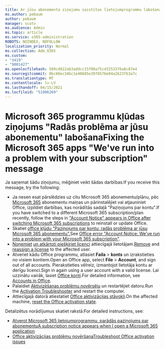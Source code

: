 ```yaml
---
title: Ar jūsu abonementa ziņojumu saistītas lietojumprogrammu labošana Ir radusies problēma
ms.author: pebaum
author: pebaum
manager: scotv
ms.audience: Admin
ms.topic: article
ms.service: o365-administration
ROBOTS: NOINDEX, NOFOLLOW
localization_priority: Normal
ms.collection: Adm_O365
ms.custom:
- "3419"
- "9001427"
ms.openlocfilehash: 509cd022ab3addcc15f00a75cd3253376a8c87e4
ms.sourcegitcommit: 8bc60ec34bc1e40685e3976576e04a2623f63a7c
ms.translationtype: MT
ms.contentlocale: lv-LV
ms.lasthandoff: 04/15/2021
ms.locfileid: "51806269"
---
```

# <a name="fixing-the-microsoft-365-apps-weve-run-into-a-problem-with-your-subscription-message"></a><span data-ttu-id="9ab41-102">Microsoft 365 programmu kļūdas ziņojums "Radās problēma ar jūsu abonementu" labošana</span><span class="sxs-lookup"><span data-stu-id="9ab41-102">Fixing the Microsoft 365 apps "We've run into a problem with your subscription" message</span></span>

<span data-ttu-id="9ab41-103">Ja saņemat šādu ziņojumu, mēģiniet veikt šādas darbības:</span><span class="sxs-lookup"><span data-stu-id="9ab41-103">If you receive this message, try the following:</span></span>

- <span data-ttu-id="9ab41-104">Ja nesen esat pārslēdzies uz citu Microsoft 365 abonementu/plānu, pēc [Microsoft 365](https://support.office.com/article/account-notice-appears-in-office-after-switching-office-365-plans-857dc33a-1efc-4ce7-ac3f-ef616314e27d) abonementu maiņas un pārinstalējiet vai atjauniniet Office, izpildiet darbības, kas norādītās sadaļā "Paziņojums par kontu".</span><span class="sxs-lookup"><span data-stu-id="9ab41-104">If you have switched to a different Microsoft 365 subscription/plan recently, follow the steps in ["Account Notice" appears in Office after switching Microsoft 365 subscriptions](https://support.office.com/article/account-notice-appears-in-office-after-switching-office-365-plans-857dc33a-1efc-4ce7-ac3f-ef616314e27d) to reinstall or update Office.</span></span>
- <span data-ttu-id="9ab41-105">Skatiet [office kļūdu "Paziņojums par kontu: radās problēma ar jūsu Microsoft 365 abonementu".](https://support.office.com/article/office-error-account-notice-we-ve-run-into-a-problem-with-your-office-365-subscription-17f71ecb-f53c-4f3d-ae18-7230ca1594c1)</span><span class="sxs-lookup"><span data-stu-id="9ab41-105">See [Office error "Account Notice: We've run into a problem with your Microsoft 365 subscription"](https://support.office.com/article/office-error-account-notice-we-ve-run-into-a-problem-with-your-office-365-subscription-17f71ecb-f53c-4f3d-ae18-7230ca1594c1).</span></span> 
- <span data-ttu-id="9ab41-106">[Noņemiet](https://docs.microsoft.com/microsoft-365/admin/manage/remove-licenses-from-users) [un atkārtoti piešķiriet licenci](https://docs.microsoft.com/microsoft-365/admin/manage/assign-licenses-to-users) attiecīgajā lietotājam.</span><span class="sxs-lookup"><span data-stu-id="9ab41-106">[Remove](https://docs.microsoft.com/microsoft-365/admin/manage/remove-licenses-from-users) and [reassign a license](https://docs.microsoft.com/microsoft-365/admin/manage/assign-licenses-to-users) to the affected user.</span></span>
- <span data-ttu-id="9ab41-107">Atveriet kādu Office programmu, atlasiet **Faila**  >  **konts** un izrakstieties no visiem kontiem.</span><span class="sxs-lookup"><span data-stu-id="9ab41-107">Open an Office app, select **File** > **Account**, and sign out of all accounts.</span></span> <span data-ttu-id="9ab41-108">Pierakstieties vēlreiz, izmantojot lietotāja kontu ar derīgu licenci.</span><span class="sxs-lookup"><span data-stu-id="9ab41-108">Sign in again using a user account with a valid license.</span></span> <span data-ttu-id="9ab41-109">Lai uzzinātu vairāk, lasiet [Office konti](https://support.office.com/article/628ea040-f265-49de-b986-be09c3ebf8a9).</span><span class="sxs-lookup"><span data-stu-id="9ab41-109">For detailed information, see [Accounts in Office](https://support.office.com/article/628ea040-f265-49de-b986-be09c3ebf8a9).</span></span>
- <span data-ttu-id="9ab41-110">Palaidiet [Aktivizēšanas problēmu novērsēju](https://aka.ms/SARA-OfficeActivation-Alchemy) un restartējiet datoru.</span><span class="sxs-lookup"><span data-stu-id="9ab41-110">Run the [Activation Troubleshooter](https://aka.ms/SARA-OfficeActivation-Alchemy) and restart the computer.</span></span>
- <span data-ttu-id="9ab41-111">Attiecīgajā datorā atiestatiet [Office aktivizācijas stāvokli](https://docs.microsoft.com/office365/troubleshoot/activation/reset-office-365-proplus-activation-state).</span><span class="sxs-lookup"><span data-stu-id="9ab41-111">On the affected machine, [reset the Office activation state](https://docs.microsoft.com/office365/troubleshoot/activation/reset-office-365-proplus-activation-state).</span></span>

<span data-ttu-id="9ab41-112">Detalizētus norādījumus skatiet rakstā:</span><span class="sxs-lookup"><span data-stu-id="9ab41-112">For detailed instructions, see:</span></span>
- [<span data-ttu-id="9ab41-113">Atverot Microsoft 365 lietojumprogrammu, parādās paziņojums par abonementu</span><span class="sxs-lookup"><span data-stu-id="9ab41-113">A subscription notice appears when I open a Microsoft 365 application</span></span>](https://support.office.com/article/4cabe32c-f594-4c0e-9191-3d3ade10cceb)
- [<span data-ttu-id="9ab41-114">Office aktivizācijas problēmu novēršana</span><span class="sxs-lookup"><span data-stu-id="9ab41-114">Troubleshoot Office activation issues</span></span>](https://support.office.com/article/0d23d3c0-c19c-4b2f-9845-5344fedc4380)